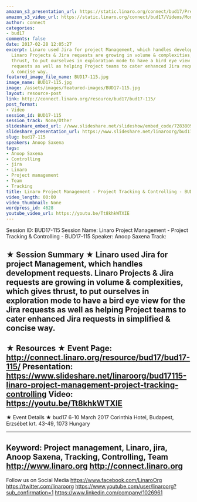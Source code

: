 ```yaml
---
amazon_s3_presentation_url: https://static.linaro.org/connect/bud17/Presentations/BUD17-115-%20Linaro%20Project%20Management%20-%20Project%20Tracking%20%26%20Controlling%20.pdf
amazon_s3_video_url: https://static.linaro.org/connect/bud17/Videos/Monday/BUD17-115%20Linaro%20Project%20Management%20-%20Project%20Tracking%20%26%20Controlling.mp4
author: connect
categories:
- bud17
comments: false
date: 2017-02-28 12:05:27
excerpt: Linaro used Jira for project Management, which handles development requests.
  Linaro Projects & Jira requests are growing in volume & complexities, which gives
  thrust, to put ourselves in exploration mode to have a bird eye view for the Jira
  requests as well as helping Project teams to cater enhanced Jira requests in simplified
  & concise way.
featured_image_file_name: BUD17-115.jpg
image_name: BUD17-115.jpg
image: /assets/images/featured-images/BUD17-115.jpg
layout: resource-post
link: http://connect.linaro.org/resource/bud17/bud17-115/
post_format:
- Video
session_id: BUD17-115
session_track: None/Other
slideshare_embed_url: //www.slideshare.net/slideshow/embed_code/72838091
slideshare_presentation_url: https://www.slideshare.net/linaroorg/bud17115-linaro-project-management-project-tracking-controlling
slug: bud17-115
speakers: Anoop Saxena
tags:
- Anoop Saxena
- Controlling
- jira
- Linaro
- Project management
- Team
- Tracking
title: Linaro Project Management - Project Tracking & Controlling - BUD17-115
video_length: 00:00
video_thumbnail: None
wordpress_id: 4628
youtube_video_url: https://youtu.be/Tt8khkWTXIE
---
```


Session ID: BUD17-115
Session Name: Linaro Project Management - Project Tracking & Controlling - BUD17-115
Speaker: Anoop Saxena
Track:


★ Session Summary ★
Linaro used Jira for project Management, which handles development requests. Linaro Projects & Jira requests are growing in volume & complexities, which gives thrust, to put ourselves in exploration mode to have a bird eye view for the Jira requests as well as helping Project teams to cater enhanced Jira requests in simplified & concise way.
---------------------------------------------------
★ Resources ★
Event Page: http://connect.linaro.org/resource/bud17/bud17-115/
Presentation: https://www.slideshare.net/linaroorg/bud17115-linaro-project-management-project-tracking-controlling
Video: https://youtu.be/Tt8khkWTXIE
---------------------------------------------------

★ Event Details ★
bud17
6-10 March 2017
Corinthia Hotel, Budapest,
Erzsébet krt. 43-49,
1073 Hungary

---------------------------------------------------
Keyword: Project management, Linaro, jira, Anoop Saxena, Tracking, Controlling, Team
http://www.linaro.org
http://connect.linaro.org
---------------------------------------------------
Follow us on Social Media
https://www.facebook.com/LinaroOrg
https://twitter.com/linaroorg
https://www.youtube.com/user/linaroorg?sub_confirmation=1
https://www.linkedin.com/company/1026961